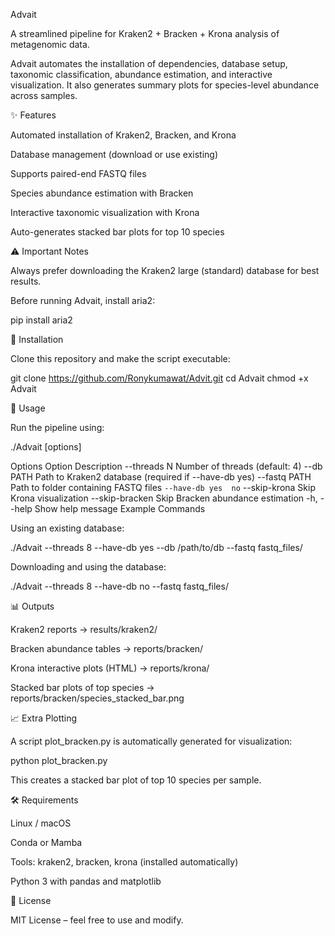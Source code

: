 Advait

A streamlined pipeline for Kraken2 + Bracken + Krona analysis of metagenomic data.

Advait automates the installation of dependencies, database setup, taxonomic classification, abundance estimation, and interactive visualization. It also generates summary plots for species-level abundance across samples.

✨ Features

Automated installation of Kraken2, Bracken, and Krona

Database management (download or use existing)

Supports paired-end FASTQ files

Species abundance estimation with Bracken

Interactive taxonomic visualization with Krona

Auto-generates stacked bar plots for top 10 species

⚠️ Important Notes

Always prefer downloading the Kraken2 large (standard) database for best results.

Before running Advait, install aria2:

pip install aria2

🔧 Installation

Clone this repository and make the script executable:

git clone https://github.com/Ronykumawat/Advit.git
cd Advait
chmod +x Advait

🚀 Usage

Run the pipeline using:

./Advait [options]

Options
Option	Description
--threads N	Number of threads (default: 4)
--db PATH	Path to Kraken2 database (required if --have-db yes)
--fastq PATH	Path to folder containing FASTQ files
`--have-db yes	no`
--skip-krona	Skip Krona visualization
--skip-bracken	Skip Bracken abundance estimation
-h, --help	Show help message
Example Commands

Using an existing database:

./Advait --threads 8 --have-db yes --db /path/to/db --fastq fastq_files/


Downloading and using the database:

./Advait --threads 8 --have-db no --fastq fastq_files/

📊 Outputs

Kraken2 reports → results/kraken2/

Bracken abundance tables → reports/bracken/

Krona interactive plots (HTML) → reports/krona/

Stacked bar plots of top species → reports/bracken/species_stacked_bar.png

📈 Extra Plotting

A script plot_bracken.py is automatically generated for visualization:

python plot_bracken.py


This creates a stacked bar plot of top 10 species per sample.

🛠 Requirements

Linux / macOS

Conda or Mamba

Tools: kraken2, bracken, krona (installed automatically)

Python 3 with pandas and matplotlib

📜 License

MIT License – feel free to use and modify.
